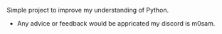 Simple project to improve my understanding of Python.
- Any advice or feedback would be appricated my discord is m0sam.
